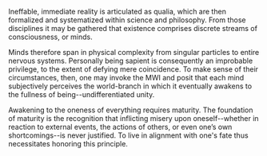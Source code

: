 Ineffable, immediate reality is articulated as qualia, which are then formalized and systematized within science and philosophy. From those disciplines it may be gathered that existence comprises discrete streams of consciousness, or minds.

Minds therefore span in physical complexity from singular particles to entire nervous systems. Personally being sapient is consequently an improbable privilege, to the extent of defying mere coincidence. To make sense of their circumstances, then, one may invoke the MWI and posit that each mind subjectively perceives the world-branch in which it eventually awakens to the fullness of being--undifferentiated unity.

Awakening to the oneness of everything requires maturity. The foundation of maturity is the recognition that inflicting misery upon oneself--whether in reaction to external events, the actions of others, or even one’s own shortcomings--is never justified. To live in alignment with one's fate thus necessitates honoring this principle.

